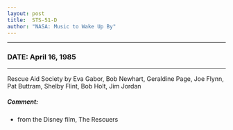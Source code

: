```yaml
---
layout: post
title:  STS-51-D
author: "NASA: Music to Wake Up By"
---
```


----
### DATE: April 16, 1985
----
Rescue Aid Society by Eva Gabor, Bob Newhart, Geraldine Page, Joe Flynn, Pat Buttram, Shelby Flint, Bob Holt, Jim Jordan

##### Comment:
* from the Disney film, The Rescuers
